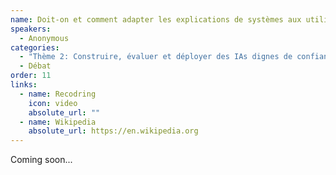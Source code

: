 ```yaml
---
name: Doit-on et comment adapter les explications de systèmes aux utilisateurs? 
speakers:
  - Anonymous
categories:
  - "Thème 2: Construire, évaluer et déployer des IAs dignes de confiance"
  - Débat
order: 11
links:
  - name: Recodring
    icon: video
    absolute_url: ""
  - name: Wikipedia
    absolute_url: https://en.wikipedia.org
---
```


Coming soon...